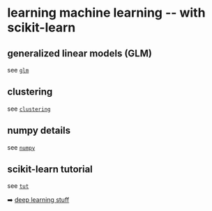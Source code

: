 # learning machine learning -- with scikit-learn

## generalized linear models (GLM)

see [`glm`](https://github.com/sassbalint/ml/tree/main/glm)

## clustering

see [`clustering`](https://github.com/sassbalint/ml/tree/main/clustering)

## numpy details

see [`numpy`](https://github.com/sassbalint/ml/tree/main/numpy)

## scikit-learn tutorial

see [`tut`](https://github.com/sassbalint/ml/tree/main/tut)

:arrow_right: [deep learning stuff](https://github.com/sassbalint/dl)

